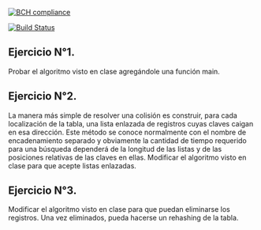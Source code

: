 [![BCH compliance](https://bettercodehub.com/edge/badge/UCC-Programacion3/04-Colas?branch=master)](https://bettercodehub.com/)

[![Build Status](https://travis-ci.org/UCC-Programacion3/04-Colas.svg?branch=master)](https://travis-ci.org/UCC-Programacion3/01-Recursividad)

## Ejercicio N°1.
Probar el algoritmo visto en clase agregándole una función main.

##  Ejercicio N°2. 
La manera más simple de resolver una colisión es construir, para cada localización de la
tabla, una lista enlazada de registros cuyas claves caigan en esa dirección. Este método se
conoce normalmente con el nombre de encadenamiento separado y obviamente la cantidad
de tiempo requerido para una búsqueda dependerá de la longitud de las listas y de las
posiciones relativas de las claves en ellas.
Modificar el algoritmo visto en clase para que acepte listas enlazadas.

##    Ejercicio N°3. 
Modificar el algoritmo visto en clase para que puedan eliminarse los registros. Una vez
eliminados, pueda hacerse un rehashing de la tabla.
